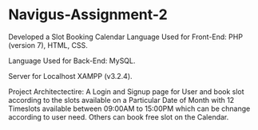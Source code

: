 # Navigus-Assignment-2
Developed a Slot Booking Calendar
Language Used for Front-End:
PHP (version 7),
HTML,
CSS.

Language Used for Back-End:
MySQL.

Server for Localhost
XAMPP (v3.2.4).


Project Architectectire:
A Login and Signup page for User and book slot according to the slots available on a Particular Date of Month with 12 Timeslots available between 09:00AM to 15:00PM which can be chnange according to user need.
Others can book free slot on the Calendar.
